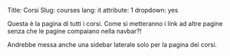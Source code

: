 Title: Corsi
Slug: courses
lang: it
attribute: 1
dropdown: yes

Questa è la pagina di tutti i corsi. Come si metteranno i link ad altre pagine
senza che le pagine compaiano nella navbar?!

Andrebbe messa anche una sidebar laterale solo per la pagina dei corsi.
